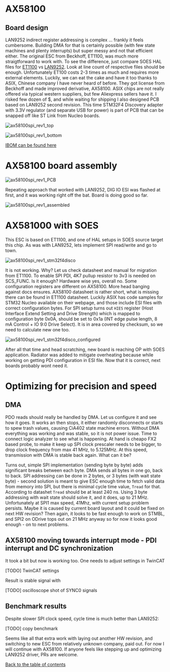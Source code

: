 # AX58100 

## Board design

LAN9252 indirect register addressing is complex ... frankly it feels cumbersome. Building DMA for that is certainly possible (with few state machines and plenty interrupts) but super messy and not that efficient either. The original ESC from Beckhoff, ET1100, was much more straigtforward to work with. To see the difference, just compare SOES HAL files for [ET1100](https://github.com/OpenEtherCATsociety/SOES/blob/master/soes/hal/rt-kernel-twrk60/esc_hw.c) vs [LAN9252](https://github.com/OpenEtherCATsociety/SOES/blob/master/soes/hal/linux-lan9252/esc_hw.c). Look at line count of respective files should be enough. 
Unfortunately ET100 costs 2-3 times as much and requires more external elements. Luckily, we can eat the cake and have it too thanks to ASIX, Chinese company I have never heard of before. They got license from Beckhoff and made improved derivative, AX58100. ASIX chips are not really offered via typical western suppliers, but few Aliexpress sellers have it. I risked few dozen of $, and while waiting for shipping I also designed PCB based on LAN9252 second revision. This time STM32F4 Discovery adapter with 3.3V regulator (and separate USB for power) is part of PCB that can be snapped off like ST Link from Nucleo boards.

![ax58100spi_rev1_top](img/ax58100rev1_top.JPG "AX58100 SPI rev 1, top render")

![ax58100spi_rev1_bottom](img/ax58100rev1_bottom.JPG "AX58100 SPI rev 1, bottom render")

[IBOM can be found here](https://kubabuda.github.io/ecat_servo/html/ax58100rev1_ibom.html)

# AX58100 board assembly

![ax58100spi_rev1_PCB](img/ax58100spi_rev1_PCB.jpg "AX58100 SPI rev 1, PCB")

Repeating approach that worked with LAN9252, DIG IO ESI was flashed at first, and it was working right off the bat. Board is doing good so far. 

![ax58100spi_rev1_assembled](img/ax58100spi_rev1_assembled.jpg "AX58100 SPI rev 1, assembled")

# AX581000 with SOES

This ESC is based on ET1100, and one of HAL setups in SOES source target this chip. As was with LAN9252, lets implement SPI read/write and go to town. 

![ax58100spi_rev1_stm32f4disco](img/ax58100spi_rev1_stm32f4disco.jpg "AX58100 SPI rev 1 with STM32F4 Discovery")

It is not working. Why? Let us check datasheet and manual for migration from ET1100. To enable SPI PDI, 4K7 pullup resistor to 3v3 is needed on SCS_FUNC. Is it enough? Hardware wise yes, overall no. Some configuration registers are different on AX58100. More head banging against docs ensures. AX58100 datasheet is rather short, what is missing there can be found in ET1100 datasheet. Luckily ASIX has code samples for STM32 Nucleo available on their webpage, and those include ESI files with correct configuration bytes. For SPI setup turns out `HIES` register (Host Interface Extend Setting and Drive Strength) which is mapped to configuration byte 0x0A, should be set to 0x1a (INT edge pulse length, 8 mA Control + IO 9:0 Drive Select). It is in area covered by checksum, so we need to calculate new one too.

![ax58100spi_rev1_stm32f4disco_configured](img/ax58100spi_rev1_stm32f4disco_configured.jpg "AX58100 SPI rev 1 with STM32F4 Discovery, configured")

After all that time and head scratching, new board is reaching OP with SOES application. Radiator was added to mitigate overheating because while working on getting PDI configuration in ESI file. Now that it is correct, next boards probably wont need it.

# Optimizing for precision and speed

## DMA

PDO reads should really be handled by DMA. Let us configure it and see how it goes. It works an then stops, it either randomly disconnects or starts to spew trash values, causing CiA402 state machine errors. Without DMA everything was working and was stable, so it is not power issue. Time to connect logic analyzer to see what is happening. At hand is cheapo FX2 based probe, to make it keep up SPI clock prescaler needs to be bigger, to drop clock frequency from max 41 MHz, to 5.125MHz. At this speed, transmission with DMA is stable back again. What can it be?

Turns out, simple SPI implementation (sending byte by byte) adds significant breaks between each byte. DMA sends all bytes in one go, back to back. SPI addressing can be done in 2 bytes, or 3 bytes (with wait state byte) - second solution is meant to give ESC enough time to fetch valid data from memory into SPI, but there is minimal cycle time value, `Tread` for that. According to datashet `Tread` should be at least 240 ns. Using 3 byte addressing with wait state should solve it, and it does, up to 21 MHz. Unfortunately at SPI1 max speed, 41Mhz, with current setup problem persists. Maybe it is caused by current board layout and it could be fixed on next HW revision? Then again, it looks to be fast enough to work on STMBL, and SPI2 on ODrive tops out on 21 MHz anyway so for now it looks good enough - on to next problems.

## AX58100 moving towards interrupt mode - PDI interrupt and DC synchronization

It took a bit but now is working too. One needs to adjust settings in TwinCAT

[TODO] TwinCAT settings

Result is stable signal with 

[TODO] oscilloscope shot of SYNC0 signals

## Benchmark results

Despite slower SPI clock speed, cycle time is much better than LAN9252:

[TODO] copy benchmark

Seems like all that extra work with laying out another HW revision, and switching to new ESC from relatively unknown company, paid out.
For now I will continue with AX58100. If anyone feels like stepping up and optimizing LAN9252 driver, PRs are welcome.

[Back to the table of contents](https://kubabuda.github.io/ecat_servo)
